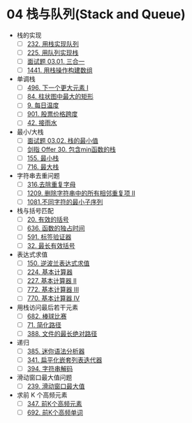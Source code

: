 # 04 栈与队列(Stack and Queue)

- 栈的实现
  - [ ] [232. 用栈实现队列](https://leetcode-cn.com/problems/implement-queue-using-stacks/)
  - [ ] [225. 用队列实现栈](https://leetcode-cn.com/problems/implement-stack-using-queues/)
  - [ ] [面试题 03.01. 三合一](https://leetcode-cn.com/problems/three-in-one-lcci/)
  - [ ] [1441. 用栈操作构建数组](https://leetcode-cn.com/problems/build-an-array-with-stack-operations/)
- 单调栈
  - [ ] [496. 下一个更大元素 I](https://leetcode-cn.com/problems/next-greater-element-i/)
  - [ ] [84. 柱状图中最大的矩形](https://leetcode-cn.com/problems/largest-rectangle-in-histogram/)
  - [ ] [9. 每日温度](https://leetcode-cn.com/problems/daily-temperatures/)
  - [ ] [901. 股票价格跨度](https://leetcode-cn.com/problems/online-stock-span/)
  - [ ] [42. 接雨水](https://leetcode-cn.com/problems/trapping-rain-water/)
- 最小/大栈
  - [ ] [面试题 03.02. 栈的最小值](https://leetcode-cn.com/problems/min-stack-lcci/)
  - [ ] [剑指 Offer 30. 包含min函数的栈](https://leetcode-cn.com/problems/bao-han-minhan-shu-de-zhan-lcof/)
  - [ ] [155. 最小栈](https://leetcode-cn.com/problems/min-stack/)
  - [ ] [716. 最大栈](https://leetcode-cn.com/problems/max-stack/)
- 字符串去重问题
  - [ ] [316.去除重复字母](https://leetcode-cn.com/problems/remove-duplicate-letters)
  - [ ] [1209. 删除字符串中的所有相邻重复项 II](https://leetcode-cn.com/problems/remove-all-adjacent-duplicates-in-string-ii/)
  - [ ] [1081.不同字符的最小子序列](https://leetcode-cn.com/problems/smallest-subsequence-of-distinct-characters)
- 栈与括号匹配
  - [ ] [20. 有效的括号](https://leetcode-cn.com/problems/valid-parentheses/)
  - [ ] [636. 函数的独占时间](https://leetcode-cn.com/problems/exclusive-time-of-functions/)
  - [ ] [591. 标签验证器](https://leetcode-cn.com/problems/tag-validator/)
  - [ ] [32. 最长有效括号](https://leetcode-cn.com/problems/longest-valid-parentheses/)
- 表达式求值
  - [ ] [150. 逆波兰表达式求值](https://leetcode-cn.com/problems/evaluate-reverse-polish-notation/)
  - [ ] [224. 基本计算器](https://leetcode-cn.com/problems/basic-calculator/)
  - [ ] [227. 基本计算器 II](https://leetcode-cn.com/problems/basic-calculator-ii/)
  - [ ] [772. 基本计算器 III](https://leetcode-cn.com/problems/basic-calculator-iii/)
  - [ ] [770. 基本计算器 IV](https://leetcode-cn.com/problems/basic-calculator-iv/)
- 用栈访问最后若干元素
  - [ ] [682. 棒球比赛](https://leetcode-cn.com/problems/baseball-game/)
  - [ ] [71. 简化路径](https://leetcode-cn.com/problems/simplify-path/)
  - [ ] [388. 文件的最长绝对路径](https://leetcode-cn.com/problems/longest-absolute-file-path/)
- 递归
  - [ ] [385. 迷你语法分析器](https://leetcode-cn.com/problems/mini-parser/)
  - [ ] [341. 扁平化嵌套列表迭代器](https://leetcode-cn.com/problems/flatten-nested-list-iterator/)
  - [ ] [394. 字符串解码](https://leetcode-cn.com/problems/decode-string/)
- 滑动窗口最大值问题
  - [ ] [239. 滑动窗口最大值](https://leetcode-cn.com/problems/sliding-window-maximum/)
- 求前 K 个高频元素
  - [ ] [347. 前K个高频元素](https://leetcode-cn.com/problems/top-k-frequent-elements/)
  - [ ] [692. 前K个高频单词](https://leetcode-cn.com/problems/top-k-frequent-words/)
